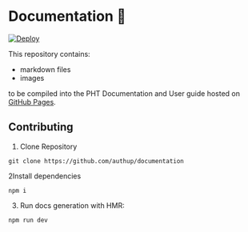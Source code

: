 # Documentation 📖

[![Deploy](https://github.com/authup/documentation/actions/workflows/main.yml/badge.svg)](https://github.com/authup/documentation/actions/workflows/main.yml)

This repository contains:
- markdown files 
- images 

to be compiled into the PHT Documentation and User guide hosted
on [GitHub Pages](https://authup.net).

## Contributing

1. Clone Repository

```shell
git clone https://github.com/authup/documentation
```

2Install dependencies

```shell
npm i
```

3. Run docs generation with HMR:

```shell
npm run dev
```
